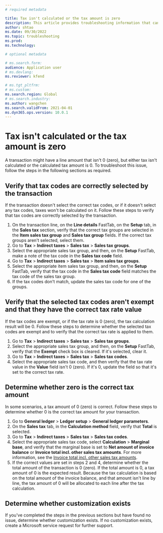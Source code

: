 ```yaml
---
# required metadata

title: Tax isn't calculated or the tax amount is zero
description: This article provides troubleshooting information that can help when the tax amount is 0 (zero) or tax isn't calculated.
author: shtao
ms.date: 09/30/2022
ms.topic: troubleshooting
ms.prod: 
ms.technology: 

# optional metadata

# ms.search.form:
audience: Application user
# ms.devlang: 
ms.reviewer: kfend

# ms.tgt_pltfrm: 
# ms.custom: 
ms.search.region: Global
# ms.search.industry: 
ms.author: wangchen
ms.search.validFrom: 2021-04-01
ms.dyn365.ops.version: 10.0.1
---
```


# Tax isn't calculated or the tax amount is zero

A transaction might have a line amount that isn't 0 (zero), but either tax isn't calculated or the calculated tax amount is 0. To troubleshoot this issue, follow the steps in the following sections as required.

## Verify that tax codes are correctly selected by the transaction

If the transaction doesn't select the correct tax codes, or if it doesn't select any tax codes, taxes won't be calculated on it. Follow these steps to verify that tax codes are correctly selected by the transaction. 

1. On the transaction line, on the **Line details** FastTab, on the **Setup** tab, in the **Sales tax** section, verify that the correct tax groups are selected in the **Item sales tax group** and **Sales tax group** fields. If the correct tax groups aren't selected, select them.
2. Go to **Tax** > **Indirect taxes** > **Sales tax** > **Sales tax groups**.
3. Select the appropriate sales tax group, and then, on the **Setup** FastTab, make a note of the tax code in the **Sales tax code** field.
4. Go to **Tax** > **Indirect taxes** > **Sales tax** > **Item sales tax groups**.
5. Select the appropriate item sales tax group, and then, on the **Setup** FastTab, verify that the tax code in the **Sales tax code** field matches the tax code of the sales tax group.
6. If the tax codes don't match, update the sales tax code for one of the groups.

## Verify that the selected tax codes aren't exempt and that they have the correct tax rate value

If the tax codes are exempt, or if the tax rate is 0 (zero), the tax calculation result will be 0. Follow these steps to determine whether the selected tax codes are exempt and to verify that the correct tax rate is applied to them.

1. Go to **Tax** > **Indirect taxes** > **Sales tax** > **Sales tax groups**.
2. Select the appropriate sales tax group, and then, on the **Setup** FastTab, verify that the **Exempt** check box is cleared. If it's selected, clear it.
3. Go to **Tax** > **Indirect taxes** > **Sales tax** > **Sales tax codes**.
4. Select the appropriate sales tax code, and then verify that the tax rate value in the **Value** field isn't 0 (zero). If it's 0, update the field so that it's set to the correct tax rate.

## Determine whether zero is the correct tax amount

In some scenarios, a tax amount of 0 (zero) is correct. Follow these steps to determine whether 0 is the correct tax amount for your transaction.

1. Go to **General ledger** > **Ledger setup** > **General ledger parameters**.
2. On the **Sales tax** tab, in the **Calculation method** field, verify that **Total** is selected.
3. Go to **Tax** > **Indirect taxes** > **Sales tax** > **Sales tax codes**.
4. Select the appropriate sales tax code, select **Calculation** > **Marginal base**, and verify that the marginal base is set to **Net amount of invoice balance** or **Invoice total incl. other sales tax amounts**. For more information, see the [Invoice total incl. other sales tax amounts](/dynamics365/finance/general-ledger/marginal-base-field#invoice-total-incl-other-sales-tax-amounts).
5. If the correct values are set in steps 2 and 4, determine whether the total amount of the transaction is 0 (zero). If the total amount is 0, a tax amount of 0 is the expected result. Because the tax calculation is based on the total amount of the invoice balance, and that amount isn't line by line, the tax amount of 0 will be allocated to each line after the tax calculation.

## Determine whether customization exists

If you've completed the steps in the previous sections but have found no issue, determine whether customization exists. If no customization exists, create a Microsoft service request for further support.
